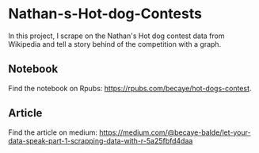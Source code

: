 # Nathan-s-Hot-dog-Contests
In this project, I scrape on the Nathan's Hot dog contest data from Wikipedia and tell a story behind of the competition with a graph.

## Notebook
Find the notebook on Rpubs:
https://rpubs.com/becaye/hot-dogs-contest.

## Article
Find the article on medium:
https://medium.com/@becaye-balde/let-your-data-speak-part-1-scrapping-data-with-r-5a25fbfd4daa
